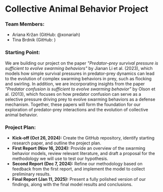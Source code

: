 # Collective Animal Behavior Project

### Team Members:
- Ariana Kržan (GitHub: @xonariah)
- Tina Brdnik (GitHub: )

### Starting Point:
We are building our project on the paper *"Predator–prey survival pressure is sufficient to evolve swarming behaviors"* by Jianan Li et al. (2023), which models how simple survival pressures in predator-prey dynamics can lead to the evolution of complex swarming behaviors in prey, such as flocking and swirling. In addition, we are incorporating insights from the paper *"Predator confusion is sufficient to evolve swarming behavior"* by Olson et al. (2013), which focuses on how predator confusion can serve as a selective pressure driving prey to evolve swarming behaviors as a defense mechanism. Together, these papers will form the foundation for our exploration of predator-prey interactions and the evolution of collective animal behavior.


### Project Plan:
- **Kick-off (Oct 26, 2024):** Create the GitHub repository, identify starting research paper, and outline the project plan.
- **First Report (Nov 16, 2024):** Provide an overview of the swarming behavior models, review relevant literature, and draft a proposal for the methodology we will use to test our hypothesis.
- **Second Report (Dec 7, 2024):** Refine our methodology based on feedback from the first report, and implement the model to collect preliminary results.
- **Final Report (Jan 11, 2025):** Present a fully polished version of our findings, along with the final model results and conclusions.

